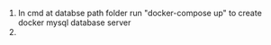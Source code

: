 1. In cmd at databse path folder run "docker-compose up" to create docker mysql database server 
2. 